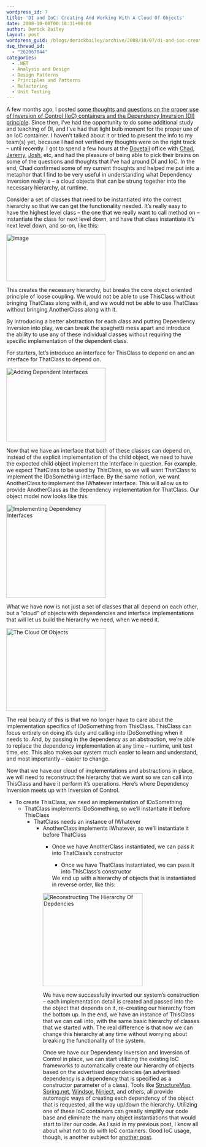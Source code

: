 ```yaml
---
wordpress_id: 7
title: 'DI and IoC: Creating And Working With A Cloud Of Objects'
date: 2008-10-08T00:18:31+00:00
author: Derick Bailey
layout: post
wordpress_guid: /blogs/derickbailey/archive/2008/10/07/di-and-ioc-creating-and-working-with-a-cloud-of-objects.aspx
dsq_thread_id:
  - "262067844"
categories:
  - .NET
  - Analysis and Design
  - Design Patterns
  - Principles and Patterns
  - Refactoring
  - Unit Testing
---
```

A few months ago, I posted <a href="http://www.derickbailey.com/2008/08/29/WhatIsTheCorrectUseOfADependencyInjectionFrameworkOrIoCContainer.aspx" target="_blank">some thoughts and questions on the proper use of Inversion of Control (IoC) containers and the Dependency Inversion (DI) principle</a>. Since then, I&#8217;ve had the opportunity to do some additional study and teaching of DI, and I&#8217;ve had that light bulb moment for the proper use of an IoC container. I haven&#8217;t talked about it or tried to present the info to my team(s) yet, because I had not verified my thoughts were on the right track &#8211; until recently. I got to spend a few hours at the <a href="http://www.dovetailsoftware.com/" target="_blank">Dovetail</a> office with <a href="http://www.lostechies.com/blogs/chad_myers/" target="_blank">Chad</a>, <a href="http://codebetter.com/blogs/jeremy.miller/" target="_blank">Jeremy</a>, <a href="http://www.lostechies.com/blogs/joshuaflanagan/" target="_blank">Josh</a>, etc, and had the pleasure of being able to pick their brains on some of the questions and thoughts that I&#8217;ve had around DI and IoC. In the end, Chad confirmed some of my current thoughts and helped me put into a metaphor that I find to be very useful in understanding what Dependency Inversion really is &#8211; a cloud objects that can be strung together into the necessary hierarchy, at runtime.

Consider a set of classes that need to be instantiated into the correct hierarchy so that we can get the functionality needed. It&#8217;s really easy to have the highest level class &#8211; the one that we really want to call method on &#8211; instantiate the class for next level down, and have that class instantiate it&#8217;s next level down, and so-on, like this: 

[<img style="border-right: 0px;border-top: 0px;border-left: 0px;border-bottom: 0px" height="123" alt="image" src="http://lostechies.com/derickbailey/files/2011/03DependencyInversionAndTheCloudOfObjects_8D80/image_thumb_1.png" width="258" border="0" />](http://lostechies.com/derickbailey/files/2011/03DependencyInversionAndTheCloudOfObjects_8D80/image_12.png) 

This creates the necessary hierarchy, but breaks the core object oriented principle of loose coupling. We would not be able to use ThisClass without bringing ThatClass along with it, and we would not be able to use ThatClass without bringing AnotherClass along with it.

By introducing a better abstraction for each class and putting Dependency Inversion into play, we can break the spaghetti mess apart and introduce the ability to use any of these individual classes without requiring the specific implementation of the dependent class. 

For starters, let&#8217;s introduce an interface for ThisClass to depend on and an interface for ThatClass to depend on.

[<img style="border-top-width: 0px;border-left-width: 0px;border-bottom-width: 0px;border-right-width: 0px" height="193" alt="Adding Dependent Interfaces" src="http://lostechies.com/derickbailey/files/2011/03DependencyInversionAndTheCloudOfObjects_8D80/image_thumb.png" width="260" border="0" />](http://lostechies.com/derickbailey/files/2011/03DependencyInversionAndTheCloudOfObjects_8D80/image_5.png) 

Now that we have an interface that both of these classes can depend on, instead of the explicit implementation of the child object, we need to have the expected child object implement the interface in question. For example, we expect ThatClass to be used by ThisClass, so we will want ThatClass to implement the IDoSomething interface. By the same notion, we want AnotherClass to implement the IWhatever interface. This will allow us to provide AnotherClass as the dependency implementation for ThatClass. Our object model now looks like this:

[<img style="border-top-width: 0px;border-left-width: 0px;border-bottom-width: 0px;border-right-width: 0px" height="243" alt="Implementing Dependency Interfaces" src="http://lostechies.com/derickbailey/files/2011/03DependencyInversionAndTheCloudOfObjects_8D80/image_thumb_2.png" width="260" border="0" />](http://lostechies.com/derickbailey/files/2011/03DependencyInversionAndTheCloudOfObjects_8D80/image_7.png) 

What we have now is not just a set of classes that all depend on each other, but a &#8220;cloud&#8221; of objects with dependencies and interface implementations that will let us build the hierarchy we need, when we need it. 

[<img style="border-top-width: 0px;border-left-width: 0px;border-bottom-width: 0px;border-right-width: 0px" height="216" alt="The Cloud Of Objects" src="http://lostechies.com/derickbailey/files/2011/03DependencyInversionAndTheCloudOfObjects_8D80/image_thumb_3.png" width="260" border="0" />](http://lostechies.com/derickbailey/files/2011/03DependencyInversionAndTheCloudOfObjects_8D80/image_9.png) 

The real beauty of this is that we no longer have to care about the implementation specifics of IDoSomething from ThisClass. ThisClass can focus entirely on doing it&#8217;s duty and calling into IDoSomething when it needs to. And, by passing in the dependency as an abstraction, we&#8217;re able to replace the dependency implementation at any time &#8211; runtime, unit test time, etc. This also makes our system much easier to learn and understand, and most importantly &#8211; easier to change. 

Now that we have our cloud of implementations and abstractions in place, we will need to reconstruct the hierarchy that we want so we can call into ThisClass and have it perform it&#8217;s operations. Here&#8217;s where Dependency Inversion meets up with Inversion of Control. 

  * To create ThisClass, we need an implementation of IDoSomething 
      * ThatClass implements IDoSomething, so we&#8217;ll instantiate it before ThisClass 
          * ThatClass needs an instance of IWhatever 
              * AnotherClass implements IWhatever, so we&#8217;ll instantiate it before ThatClass 
                  * Once we have AnotherClass instantiated, we can pass it into ThatClass&#8217;s constructor 
                      * Once we have ThatClass instantiated, we can pass it into ThisClass&#8217;s constructor</ul> 
                    We end up with a hierarchy of objects that is instantiated in reverse order, like this:
                    
                    [<img style="border-top-width: 0px;border-left-width: 0px;border-bottom-width: 0px;border-right-width: 0px" height="243" alt="Reconstructing The Hierarchy Of Depdencies" src="http://lostechies.com/derickbailey/files/2011/03DependencyInversionAndTheCloudOfObjects_8D80/image_thumb_4.png" width="260" border="0" />](http://lostechies.com/derickbailey/files/2011/03DependencyInversionAndTheCloudOfObjects_8D80/image_11.png) 
                    
                    We have now successfully inverted our system&#8217;s construction &#8211; each implementation detail is created and passed into the the object that depends on it, re-creating our hierarchy from the bottom up. In the end, we have an instance of ThisClass that we can call into, with the same basic hierarchy of classes that we started with. The real difference is that now we can change this hierarchy at any time without worrying about breaking the functionality of the system.
                    
                    Once we have our Dependency Inversion and Inversion of Control in place, we can start utilizing the existing IoC frameworks to automatically create our hierarchy of objects based on the advertised dependencies (an advertised dependency is a dependency that is specified as a constructor parameter of a class). Tools like <a href="http://structuremap.sourceforge.net/Default.htm" target="_blank">StructureMap</a>, <a href="http://www.springframework.net/" target="_blank">Spring.net</a>, <a href="http://www.castleproject.org/container/index.html" target="_blank">Windsor</a>, <a href="http://ninject.org/" target="_blank">Ninject</a>, and others, all provide automagic ways of creating each dependency of the object that is requested, all the way up/down the hierarchy. Utilizing one of these IoC containers can greatly simplify our code base and eliminate the many object instantiations that would start to liter our code. As I said in my previous post, I know all about what not to do with IoC containers. Good IoC usage, though, is another subject for <a href="http://www.lostechies.com/blogs/jimmy_bogard/archive/2008/09/12/some-ioc-container-guidelines.aspx" target="_blank">another post</a>.